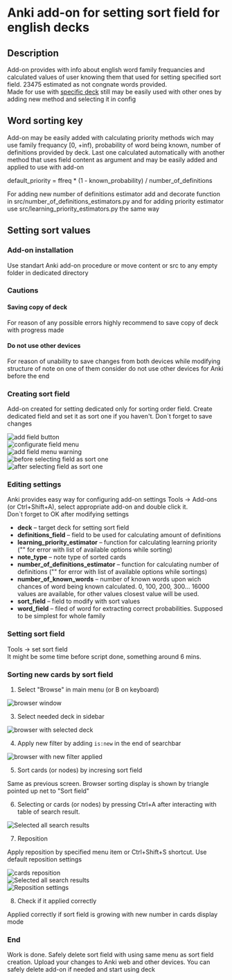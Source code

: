 # Anki add-on for setting sort field for english decks
## Description
Add-on provides with info about english word family frequancies and calculated values of user knowing them that used for setting specified sort field.
23475 estimated as not congnate words provided.  
Made for use with [specific deck](https://ankiweb.net/shared/info/2060036838) still may be easily used with other ones by adding new method and selecting it in config
## Word sorting key
Add-on may be easily added with calculating priority methods wich may use family frequancy \[0, +inf\), probability of word being known, number of definitions provided by deck. Last one calculated automatically with another method that uses field content as argument and may be easily added and applied to use with add-on

default_priority = ffreq * (1 - known_probability) / number_of_definitions

For adding new number of definitions estimator add and decorate function in src/number_of_definitions_estimators.py and for adding priority estimator use src/learning_priority_estimators.py the same way
## Setting sort values
### Add-on installation
Use standart Anki add-on procedure or move content or src to any empty folder in dedicated directory
### Cautions
#### Saving copy of deck
For reason of any possible errors highly recommend to save copy of deck with progress made
#### Do not use other devices
For reason of unability to save changes from both devices while modifying structure of note on one of them consider do not use other devices for Anki before the end
### Creating sort field
Add-on created for setting dedicated only for sorting order field. Create dedicated field and set it as sort one if you haven't. Don`t forget to save changes

![add field button](./readme/add_field.png)  
![configurate field menu](./readme/configurate_field.png)  
![add field menu warning](./readme/add_field_warning.png)  
![before selecting field as sort one](./readme/before_selecting_as_sort_field.png)  
![after selecting field as sort one](./readme/after_selecting_as_sort_field.png)
### Editing settings
Anki provides easy way for configuring add-on settings Tools -> Add-ons (or Ctrl+Shift+A), select appropriate add-on and double click it.  
Don`t forget to OK after modifying settings

* **deck** – target deck for setting sort field
* **definitions_field** – field to be used for calculating amount of definitions
* **learning_priority_estimator** – function for calculating learning priority ("" for error with list of available options while sorting)
* **note_type** – note type of sorted cards
* **number_of_definitions_estimator** – function for calculating number of definitions ("" for error with list of available options while sortings)
* **number_of_known_words** – number of known words upon wich chances of word being known calculated. 0, 100, 200, 300... 16000 values are available, for other values closest value will be used.
* **sort_field** – field to modify with sort values
* **word_field** – filed of word for extracting correct probabilities. Supposed to be simplest for whole family
### Setting sort field
Tools -> set sort field  
It might be some time before script done, something around 6 mins.
### Sorting new cards by sort field
1. Select "Browse" in main menu (or B on keyboard)

![browser window](./readme/browser.png)


3. Select needed deck in sidebar

![browser with selected deck](./readme/selected_deck_browser.png)

4. Apply new filter by adding `is:new` in the end of searchbar

![browser with new filter applied](./readme/is_new.png)

5. Sort cards (or nodes) by incresing sort field

Same as previous screen. Browser sorting display is shown by triangle pointed up net to "Sort field"

6. Selecting or cards (or nodes) by pressing Ctrl+A after interacting with table of search result.

![Selected all search results](./readme/selected_all.png)

7. Reposition

Apply reposition by specified menu item or Ctrl+Shift+S shortcut. Use default reposition settings

![cards reposition](./readme/cards_reposition.png)  
![Selected all search results](./readme/notes_reposition.png)  
![Reposition settings](./readme/reposition_settings.png)

8. Check if it applied correctly

Applied correctly if sort field is growing with new number in cards display mode
### End
Work is done. Safely delete sort field with using same menu as sort field creation. Upload your changes to Anki web and other devices. You can safely delete add-on if needed and start using deck